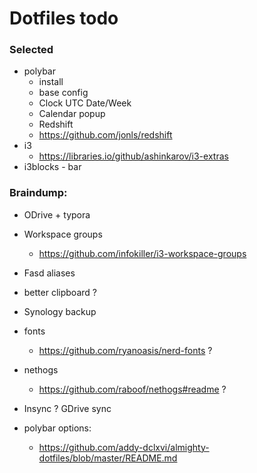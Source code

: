 # Dotfiles todo

### Selected
- polybar
  + install
  + base config
  - Clock UTC Date/Week
   - Calendar popup
  - Redshift
   - https://github.com/jonls/redshift   
- i3
  - https://libraries.io/github/ashinkarov/i3-extras
- i3blocks - bar


### Braindump:
- ODrive + typora
- Workspace groups
  - https://github.com/infokiller/i3-workspace-groups
- Fasd aliases
- better clipboard ?
- Synology backup
- fonts
  - https://github.com/ryanoasis/nerd-fonts  ?
- nethogs
  - https://github.com/raboof/nethogs#readme ?
- Insync ? GDrive sync

- polybar options:
  - https://github.com/addy-dclxvi/almighty-dotfiles/blob/master/README.md
